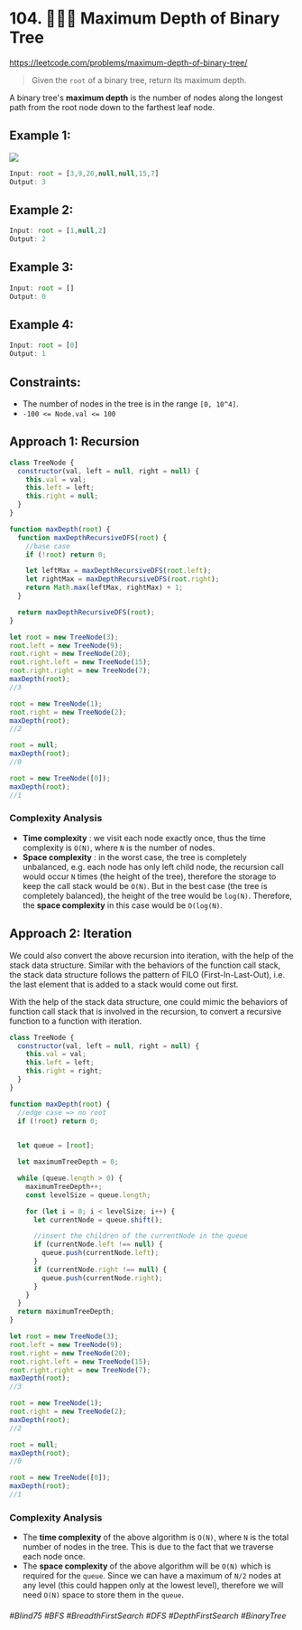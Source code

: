 # 104. 👩🏽‍🦯 Maximum Depth of Binary Tree
https://leetcode.com/problems/maximum-depth-of-binary-tree/

> Given the `root` of a binary tree, return its maximum depth.

A binary tree's <b>maximum depth</b> is the number of nodes along the longest path from the root node down to the farthest leaf node.
## Example 1:
![](https://assets.leetcode.com/uploads/2020/11/26/tmp-tree.jpg)
```js
Input: root = [3,9,20,null,null,15,7]
Output: 3
```
## Example 2:
```js
Input: root = [1,null,2]
Output: 2
```
## Example 3:
```js
Input: root = []
Output: 0
```
## Example 4:
```js
Input: root = [0]
Output: 1
```
## Constraints:

- The number of nodes in the tree is in the range `[0, 10^4]`.
- `-100 <= Node.val <= 100`
## Approach 1: Recursion
```js
class TreeNode {
  constructor(val, left = null, right = null) {
    this.val = val;
    this.left = left;
    this.right = null;
  }
}

function maxDepth(root) {
  function maxDepthRecursiveDFS(root) {
    //base case
    if (!root) return 0;

    let leftMax = maxDepthRecursiveDFS(root.left);
    let rightMax = maxDepthRecursiveDFS(root.right);
    return Math.max(leftMax, rightMax) + 1;
  }

  return maxDepthRecursiveDFS(root);
}

let root = new TreeNode(3);
root.left = new TreeNode(9);
root.right = new TreeNode(20);
root.right.left = new TreeNode(15);
root.right.right = new TreeNode(7);
maxDepth(root);
//3

root = new TreeNode(1);
root.right = new TreeNode(2);
maxDepth(root);
//2

root = null;
maxDepth(root);
//0

root = new TreeNode([0]);
maxDepth(root);
//1
```
### Complexity Analysis
- <b>Time complexity</b> : we visit each node exactly once, thus the time complexity is `O(N)`, where `N` is the number of nodes.
- <b>Space complexity</b> : in the worst case, the tree is completely unbalanced, e.g. each node has only left child node, the recursion call would occur `N` times (the height of the tree), therefore the storage to keep the call stack would be `O(N)`. But in the best case (the tree is completely balanced), the height of the tree would be `log(N)`. Therefore, the <b>space complexity</b> in this case would be `O(log(N)`.

## Approach 2: Iteration
We could also convert the above recursion into iteration, with the help of the stack data structure. Similar with the behaviors of the function call stack, the stack data structure follows the pattern of FILO (First-In-Last-Out), i.e. the last element that is added to a stack would come out first.

With the help of the stack data structure, one could mimic the behaviors of function call stack that is involved in the recursion, to convert a recursive function to a function with iteration.

````js
class TreeNode {
  constructor(val, left = null, right = null) {
    this.val = val;
    this.left = left;
    this.right = right;
  }
}

function maxDepth(root) {
  //edge case => no root
  if (!root) return 0;
  

  let queue = [root];

  let maximumTreeDepth = 0;

  while (queue.length > 0) {
    maximumTreeDepth++;
    const levelSize = queue.length;

    for (let i = 0; i < levelSize; i++) {
      let currentNode = queue.shift();

      //insert the children of the currentNode in the queue
      if (currentNode.left !== null) {
        queue.push(currentNode.left);
      }
      if (currentNode.right !== null) {
        queue.push(currentNode.right);
      }
    }
  }
  return maximumTreeDepth;
}

let root = new TreeNode(3);
root.left = new TreeNode(9);
root.right = new TreeNode(20);
root.right.left = new TreeNode(15);
root.right.right = new TreeNode(7);
maxDepth(root);
//3

root = new TreeNode(1);
root.right = new TreeNode(2);
maxDepth(root);
//2

root = null;
maxDepth(root);
//0

root = new TreeNode([0]);
maxDepth(root);
//1
````
### Complexity Analysis
- The <b>time complexity</b> of the above algorithm is `O(N)`, where `N` is the total number of nodes in the tree. This is due to the fact that we traverse each node once.
- The <b>space complexity</b> of the above algorithm will be `O(N)` which is required for the `queue`. Since we can have a maximum of `N/2` nodes at any level (this could happen only at the lowest level), therefore we will need `O(N)` space to store them in the `queue`.

###### #Blind75 #BFS #BreadthFirstSearch #DFS #DepthFirstSearch #BinaryTree
